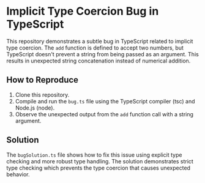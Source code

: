# Implicit Type Coercion Bug in TypeScript

This repository demonstrates a subtle bug in TypeScript related to implicit type coercion.  The `add` function is defined to accept two numbers, but TypeScript doesn't prevent a string from being passed as an argument.  This results in unexpected string concatenation instead of numerical addition.

## How to Reproduce

1. Clone this repository.
2. Compile and run the `bug.ts` file using the TypeScript compiler (tsc) and Node.js (node).
3. Observe the unexpected output from the `add` function call with a string argument.

## Solution

The `bugSolution.ts` file shows how to fix this issue using explicit type checking and more robust type handling. The solution demonstrates strict type checking which prevents the type coercion that causes unexpected behavior. 